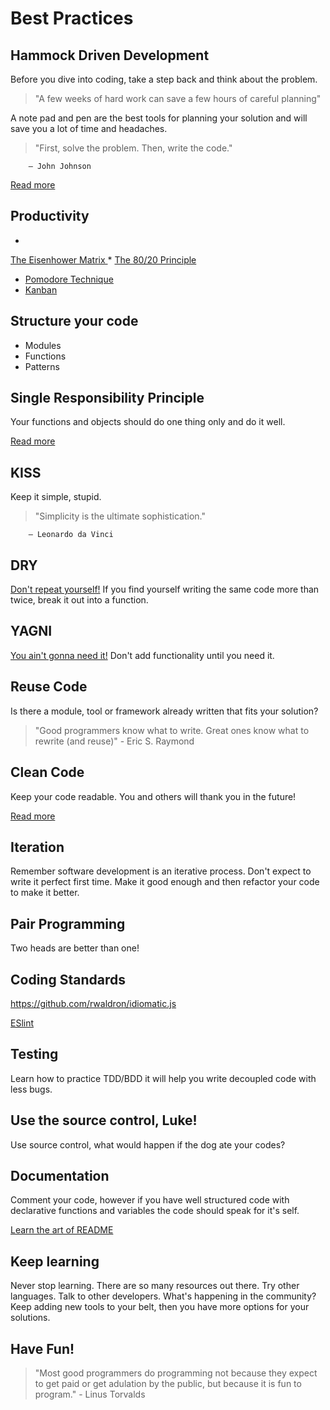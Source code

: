 # Best Practices

## Hammock Driven Development
Before you dive into coding, take a step back and think about the problem.


> "A few weeks of hard work can save a few hours of careful planning"

A note pad and pen are the best tools for planning your solution and will save you a lot of time and headaches.


> "First, solve the problem. Then, write the code."

        — John Johnson



[Read more
](https://data-sorcery.org/2010/12/29/hammock-driven-dev/)

## Productivity

* 
[The Eisenhower Matrix
](http://www.eisenhower.me/eisenhower-matrix/)
* 
[The 80/20 Principle
](https://en.wikipedia.org/wiki/Pareto_principle)
* [Pomodore Technique](http://cirillocompany.de/pages/pomodoro-technique)
* [Kanban](https://www.atlassian.com/agile/kanban)


## Structure your code
* Modules
* Functions
* Patterns

## Single Responsibility Principle
Your functions and objects should do one thing only and do it well.

[Read more
](https://en.wikipedia.org/wiki/Single_responsibility_principle)

## KISS
Keep it simple, stupid.



> "Simplicity is the ultimate sophistication."

        — Leonardo da Vinci





## DRY
[Don't repeat yourself!](https://en.wikipedia.org/wiki/Don't_repeat_yourself)  If you find yourself writing the same code more than twice, break it out into a function.

## YAGNI
[You ain't gonna need it!](https://en.wikipedia.org/wiki/You_aren't_gonna_need_it)  Don't add functionality until you need it.

## Reuse Code
Is there a module, tool or framework already written that fits your solution?


> "Good programmers know what to write. Great ones know what to rewrite (and reuse)"
        - Eric S. Raymond

## Clean Code
Keep your code readable.  You and others will thank you in the future!

[Read more
](http://ricardogeek.com/docs/clean_code.pdf)

## Iteration
Remember software development is an iterative process.  Don't expect to write it perfect first time.  Make it good enough and then refactor your code to make it better.

## Pair Programming
Two heads are better than one!

## Coding Standards
https://github.com/rwaldron/idiomatic.js

[ESlint](http://eslint.org/)

## Testing
Learn how to practice TDD/BDD it will help you write decoupled code with less bugs.

## Use the source control, Luke!
Use source control, what would happen if the dog ate your codes?

## Documentation
Comment your code, however if you have well structured code with declarative functions and variables the code should speak for it's self.

[Learn the art of README
](https://github.com/noffle/art-of-readme)
## Keep learning
Never stop learning.  There are so many resources out there.  Try other languages.  Talk to other developers.  What's happening in the community?  Keep adding new tools to your belt, then you have more options for your solutions.

## Have Fun!

> "Most good programmers do programming not because they expect to get paid or get adulation by the public, but because it is fun to program." 
        - Linus Torvalds



